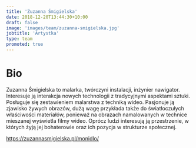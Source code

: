 ```yaml
---
title: 'Zuzanna Śmigielska'
date: 2018-12-20T13:44:30+10:00
draft: false
image: 'images/team/zuzanna-smigielska.jpg'
jobtitle: 'Artystka'
type: team
promoted: true
---
```


# Bio

Zuzanna Śmigielska to malarka, twórczyni instalacji, inżynier nawigator. Interesuje ją interakcja nowych technologii z tradycyjnymi aspektami sztuki. Posługuje się zestawieniem malarstwa z techniką wideo. Pasjonuje ją zjawisko żywych obrazów, dużą wagę przykłada także do światłoczułych właściwości materiałów, ponieważ na obrazach namalowanych w technice mieszanej wyświetla filmy wideo. Oprócz ludzi interesują ją przestrzenie, w których żyją jej bohaterowie oraz ich pozycja w strukturze społecznej.

https://zuzannasmigielska.pl/monidlo/  